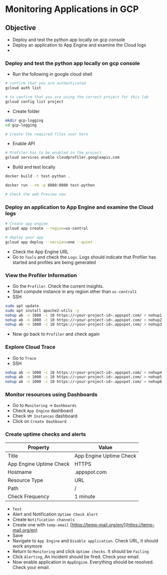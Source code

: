 # Monitoring Applications in GCP

## Objective

- Deploy and test the python app locally on gcp console 
- Deploy an application to App Engine and examine the Cloud logs
- 

### Deploy and test the python app locally on gcp console


- Run the following in google cloud shell

```bash
# confirm that you are authenticated
gcloud auth list

# to confirm that you are using the correct project for this lab
gcloud config list project
```

- Create folder

```bash
mkdir gcp-logging
cd gcp-logging

# Create the required files over here 
```

- Enable API

```bash
# Profiler has to be enabled in the project
gcloud services enable cloudprofiler.googleapis.com
```

- Build and test locally

```bash
docker build -t test-python .

docker run --rm -p 8080:8080 test-python

# Check the web Preview now
```


### Deploy an application to App Engine and examine the Cloud logs


```bash
# Create app engine
gcloud app create --region=us-central

# deploy your app
gcloud app deploy --version=one --quiet
```

- Check the App Engine URL
- Go to `Tools` and check the `Logs`. Logs should indicate that Profiler has started and profiles are being generated


### View the Profiler Information

- Go the `Profiler`. Check the current insights.
- Start compute instance in any region other than `us-central1`
- SSH

```bash
sudo apt update
sudo apt install apache2-utils -y
nohup ab -n 1000 -c 10 https://<your-project-id>.appspot.com/ > nohup1.out &
nohup ab -n 1000 -c 10 https://<your-project-id>.appspot.com/ > nohup2.out &
nohup ab -n 1000 -c 10 https://<your-project-id>.appspot.com/ > nohup3.out &
```

- Now go back to `Profiler` and check again

### Explore Cloud Trace

- Go to `Trace`
- SSH

```bash
nohup ab -n 1000 -c 10 https://<your-project-id>.appspot.com/ > nohup4.out &
nohup ab -n 1000 -c 10 https://<your-project-id>.appspot.com/ > nohup5.out &
nohup ab -n 1000 -c 10 https://<your-project-id>.appspot.com/ > nohup6.out &
```

### Monitor resources using Dashboards

- Go to `Monitoring` -> `Dashboards`
- Check `App Engine` dashboard
- Check `VM Instances` dashboard
- Click on `Create Dashboard`

### Create uptime checks and alerts

| Property                | Value                         |
|-------------------------|-------------------------------|
| Title                   | App Engine Uptime Check       |
| App Engine Uptime Check | HTTPS                         |
| Hostname                | <your-project-id>.appspot.com | 
| Resource Type           | URL                           |
| Path                    | /                             | 
| Check Frequency         | 1 minute                      | 


- `Test`
- Alert and Notification `Uptime Check Alert`
- Create `Notification channels`
- Create one with `temp-email` [https://temp-mail.org/en/](https://temp-mail.org/en)
- Save
- Navigate to `App Engine` and `Disable application`. Check URL, it should work anymore
- Return to `Monitoring` and click `Uptime checks`. It should be `Failing`
- Click `Alerting`, An incident should be fired. Check your email.
- Now enable application in `AppEngine`. Everything should be resolved. Check your email.